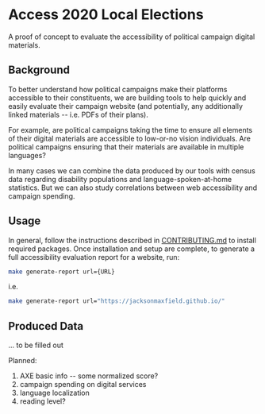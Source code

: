 # Access 2020 Local Elections

A proof of concept to evaluate the accessibility of political campaign
digital materials.

## Background

To better understand how political campaigns make their platforms accessible to their
constituents, we are building tools to help quickly and easily evaluate their
campaign website (and potentially, any additionally linked materials --
i.e. PDFs of their plans).

For example, are political campaigns taking the time to ensure all elements of their
digital materials are accessible to low-or-no vision individuals. Are political
campaigns ensuring that their materials are available in multiple languages?

In many cases we can combine the data produced by our tools with census data
regarding disability populations and language-spoken-at-home statistics.
But we can also study correlations between web accessibility and campaign spending.

## Usage

In general, follow the instructions described in [CONTRIBUTING.md](./CONTRIBUTING.md) to
install required packages.
Once installation and setup are complete, to generate a full accessibility evaluation
report for a website, run:

```bash
make generate-report url={URL}
```

i.e.

```bash
make generate-report url="https://jacksonmaxfield.github.io/"
```

## Produced Data

... to be filled out

Planned:

1. AXE basic info -- some normalized score?
2. campaign spending on digital services
3. language localization
4. reading level?
